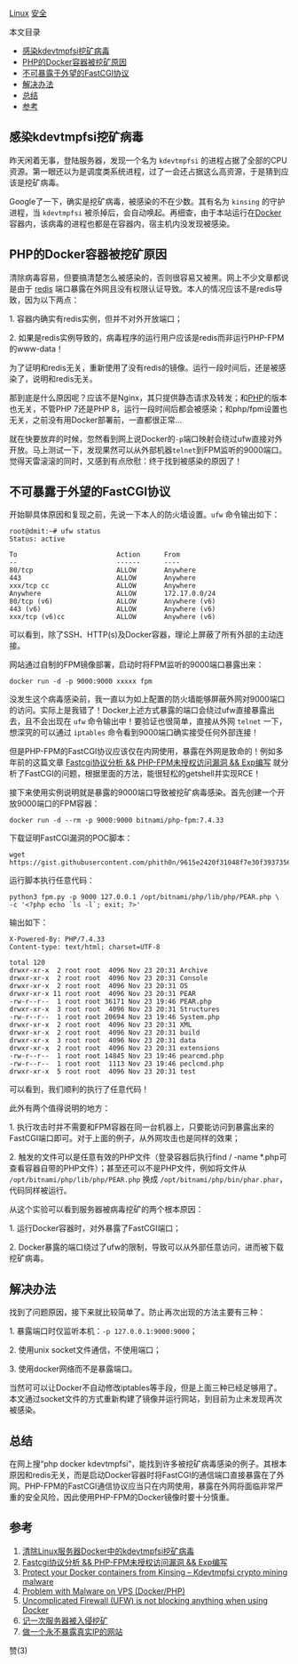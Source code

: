  [Linux](https://itlanyan.com/category/linux/) [安全](https://itlanyan.com/category/%e5%ae%89%e5%85%a8/)

本文目录

-   [感染kdevtmpfsi挖矿病毒](https://itlanyan.com/php-docker-kdevtmpfsi-mining-virus/#bnp_i_1)
-   [PHP的Docker容器被挖矿原因](https://itlanyan.com/php-docker-kdevtmpfsi-mining-virus/#bnp_i_2)
-   [不可暴露于外望的FastCGI协议](https://itlanyan.com/php-docker-kdevtmpfsi-mining-virus/#bnp_i_3)
-   [解决办法](https://itlanyan.com/php-docker-kdevtmpfsi-mining-virus/#bnp_i_4)
-   [总结](https://itlanyan.com/php-docker-kdevtmpfsi-mining-virus/#bnp_i_5)
-   [参考](https://itlanyan.com/php-docker-kdevtmpfsi-mining-virus/#bnp_i_6)

## 感染kdevtmpfsi挖矿病毒

昨天闲着无事，登陆服务器，发现一个名为 `kdevtmpfsi` 的进程占据了全部的CPU资源。第一眼还以为是调度类系统进程，过了一会还占据这么高资源，于是猜到应该是挖矿病毒。

Google了一下，确实是挖矿病毒，被感染的不在少数。其有名为 `kinsing` 的守护进程，当 `kdevtmpfsi` 被杀掉后，会自动唤起。再细查，由于本站运行在[Docker](https://itlanyan.com/tag/docker)容器内，该病毒的进程也都是在容器内，宿主机内没发现被感染。

## PHP的Docker容器被挖矿原因

清除病毒容易，但要搞清楚怎么被感染的，否则很容易又被黑。网上不少文章都说是由于 [redis](https://itlanyan.com/tag/redis) 端口暴露在外网且没有权限认证导致。本人的情况应该不是redis导致，因为以下两点：

1\. 容器内确实有redis实例，但并不对外开放端口；

2\. 如果是redis实例导致的，病毒程序的运行用户应该是redis而非运行PHP-FPM的www-data！

为了证明和redis无关，重新使用了没有redis的镜像。运行一段时间后，还是被感染了，说明和redis无关。

那到底是什么原因呢？应该不是Nginx，其只提供静态请求及转发；和[PHP](https://itlanyan.com/category/php)的版本也无关，不管PHP 7还是PHP 8，运行一段时间后都会被感染；和php/fpm设置也无关，之前没有用Docker部署前，一直都很正常…

就在快要放弃的时候，忽然看到网上说Docker的`-p`端口映射会绕过ufw直接对外开放。马上测试一下，发现果然可以从外部机器`telnet`到FPM监听的9000端口。觉得天雷滚滚的同时，又感到有点欣慰：终于找到被感染的原因了！

## 不可暴露于外望的FastCGI协议

开始聊具体原因和复现之前，先说一下本人的防火墙设置。`ufw` 命令输出如下：

```
root@dmit:~# ufw status
Status: active

To                         Action      From
--                         ------      ----
80/tcp                     ALLOW       Anywhere
443                        ALLOW       Anywhere
xxx/tcp cc                 ALLOW       Anywhere
Anywhere                   ALLOW       172.17.0.0/24
80/tcp (v6)                ALLOW       Anywhere (v6)
443 (v6)                   ALLOW       Anywhere (v6)
xxx/tcp (v6)cc             ALLOW       Anywhere (v6)
```

可以看到，除了SSH、HTTP(s)及Docker容器，理论上屏蔽了所有外部的主动连接。

网站通过自制的FPM镜像部署，启动时将FPM监听的9000端口暴露出来：

```
docker run -d -p 9000:9000 xxxxx fpm
```

没发生这个病毒感染前，我一直以为如上配置的防火墙能够屏蔽外网对9000端口的访问。实际上是我错了！Docker上述方式暴露的端口会绕过ufw直接暴露出去，且不会出现在 `ufw` 命令输出中！要验证也很简单，直接从外网 `telnet` 一下，想深究的可以通过 `iptables` 命令看到9000端口确实接受任何外部连接！

但是PHP-FPM的FastCGI协议应该仅在内网使用，暴露在外网是致命的！例如多年前的这篇文章 [Fastcgi协议分析 && PHP-FPM未授权访问漏洞 && Exp编写](https://www.leavesongs.com/PENETRATION/fastcgi-and-php-fpm.html) 就分析了FastCGI的问题，根据里面的方法，能很轻松的getshell并实现RCE！

接下来使用实例说明就是暴露的9000端口导致被挖矿病毒感染。首先创建一个开放9000端口的FPM容器：

```
docker run -d --rm -p 9000:9000 bitnami/php-fpm:7.4.33
```

下载证明FastCGI漏洞的POC脚本：

```
wget https://gist.githubusercontent.com/phith0n/9615e2420f31048f7e30f3937356cf75/raw/ffd7aa5b3a75ea903a0bb9cc106688da738722c5/fpm.py
```

运行脚本执行任意代码：

```
python3 fpm.py -p 9000 127.0.0.1 /opt/bitnami/php/lib/php/PEAR.php \
-c '<?php echo `ls -l`; exit; ?>'
```

输出如下：

```
X-Powered-By: PHP/7.4.33
Content-type: text/html; charset=UTF-8

total 120
drwxr-xr-x  2 root root  4096 Nov 23 20:31 Archive
drwxr-xr-x  2 root root  4096 Nov 23 20:31 Console
drwxr-xr-x  2 root root  4096 Nov 23 20:31 OS
drwxr-xr-x 11 root root  4096 Nov 23 20:31 PEAR
-rw-r--r--  1 root root 36171 Nov 23 19:46 PEAR.php
drwxr-xr-x  3 root root  4096 Nov 23 20:31 Structures
-rw-r--r--  1 root root 20694 Nov 23 19:46 System.php
drwxr-xr-x  2 root root  4096 Nov 23 20:31 XML
drwxr-xr-x  2 root root  4096 Nov 23 20:31 build
drwxr-xr-x  3 root root  4096 Nov 23 20:31 data
drwxr-xr-x  2 root root  4096 Nov 23 20:31 extensions
-rw-r--r--  1 root root 14845 Nov 23 19:46 pearcmd.php
-rw-r--r--  1 root root  1113 Nov 23 19:46 peclcmd.php
drwxr-xr-x  5 root root  4096 Nov 23 20:31 test
```

可以看到，我们顺利的执行了任意代码！

此外有两个值得说明的地方：

1\. 执行攻击时并不需要和FPM容器在同一台机器上，只要能访问到暴露出来的FastCGI端口即可。对于上面的例子，从外网攻击也是同样的效果；

2\. 触发的文件可以是任意有效的PHP文件（登录容器后执行find / -name \*.php可查看容器自带的PHP文件）；甚至还可以不是PHP文件，例如将文件从 `/opt/bitnami/php/lib/php/PEAR.php` 换成 `/opt/bitnami/php/bin/phar.phar`，代码同样被运行。

从这个实验可以看到服务器被病毒挖矿的两个根本原因：

1\. 运行Docker容器时，对外暴露了FastCGI端口；

2\. Docker暴露的端口绕过了ufw的限制，导致可以从外部任意访问，进而被下载挖矿病毒。

## 解决办法

找到了问题原因，接下来就比较简单了。防止再次出现的方法主要有三种：

1\. 暴露端口时仅监听本机：`-p 127.0.0.1:9000:9000`；

2\. 使用unix socket文件通信，不使用端口；

3\. 使用docker网络而不是暴露端口。

当然可可以让Docker不自动修改iptables等手段，但是上面三种已经足够用了。本文通过socket文件的方式重新构建了镜像并运行网站，到目前为止未发现再次被感染。

## 总结

在网上搜“php docker kdevtmpfsi”，能找到许多被挖矿病毒感染的例子。其根本原因和redis无关，而是启动Docker容器时将FastCGI的通信端口直接暴露在了外网。PHP-FPM的FastCGI通信协议应当只在内网使用，暴露在外网将面临非常严重的安全风险，因此使用PHP-FPM的Docker镜像时要十分慎重。

## 参考

1.  [清除Linux服务器Docker中的kdevtmpfsi挖矿病毒](https://segmentfault.com/a/1190000042305570)
2.  [Fastcgi协议分析 && PHP-FPM未授权访问漏洞 && Exp编写](https://www.leavesongs.com/PENETRATION/fastcgi-and-php-fpm.html)
3.  [Protect your Docker containers from Kinsing – Kdevtmpfsi crypto mining malware](https://www.reddit.com/r/docker/comments/k2lwvd/protect_your_docker_containers_from_kinsing/)
4.  [Problem with Malware on VPS (Docker/PHP)](https://www.blackhatworld.com/seo/problem-with-malware-on-vps-docker-php.1282016/)
5.  [Uncomplicated Firewall (UFW) is not blocking anything when using Docker](https://askubuntu.com/questions/652556/uncomplicated-firewall-ufw-is-not-blocking-anything-when-using-docker)
6.  [记一次服务器被入侵挖矿](https://itlanyan.com/server-being-hacked-log/)
7.  [做一个永不暴露真实IP的网站](https://itlanyan.com/do-hide-site-real-ip/)

赞(3)